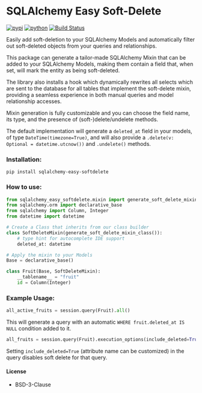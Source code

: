 # SQLAlchemy Easy Soft-Delete

[![pypi](https://img.shields.io/pypi/v/sqlalchemy-easy-softdelete.svg)](https://pypi.org/project/sqlalchemy-easy-softdelete/)
[![python](https://img.shields.io/pypi/pyversions/sqlalchemy-easy-softdelete.svg)](https://pypi.org/project/sqlalchemy-easy-softdelete/)
[![Build Status](https://github.com/flipbit03/sqlalchemy-easy-softdelete/actions/workflows/test.yml/badge.svg)](https://github.com/flipbit03/sqlalchemy-easy-softdelete/actions/workflows/test.yml)

[//]: # ([![codecov]&#40;https://codecov.io/gh/flipbit03/sqlalchemy-easy-softdelete/branch/main/graphs/badge.svg&#41;]&#40;https://codecov.io/github/flipbit03/sqlalchemy-easy-softdelete&#41;)

Easily add soft-deletion to your SQLAlchemy Models and automatically filter out soft-deleted objects from your queries and relationships.

This package can generate a tailor-made SQLAlchemy Mixin that can be added to your SQLAlchemy Models, making them contain a field that, when set, will mark the entity as being soft-deleted.

The library also installs a hook which dynamically rewrites all selects which are sent to the database for all tables that implement the soft-delete mixin, providing a seamless experience in both manual queries and model relationship accesses.

Mixin generation is fully customizable and you can choose the field name, its type, and the presence of (soft-)delete/undelete methods.

The default implementation will generate a `deleted_at` field in your models, of type `DateTime(timezone=True)`, and will also provide a `.delete(v: Optional = datetime.utcnow())` and `.undelete()` methods.

### Installation:

```
pip install sqlalchemy-easy-softdelete
```

### How to use:

```py
from sqlalchemy_easy_softdelete.mixin import generate_soft_delete_mixin_class
from sqlalchemy.orm import declarative_base
from sqlalchemy import Column, Integer
from datetime import datetime

# Create a Class that inherits from our class builder
class SoftDeleteMixin(generate_soft_delete_mixin_class()):
    # type hint for autocomplete IDE support
    deleted_at: datetime

# Apply the mixin to your Models
Base = declarative_base()

class Fruit(Base, SoftDeleteMixin):
    __tablename__ = "fruit"
    id = Column(Integer)
```

### Example Usage:

```py
all_active_fruits = session.query(Fruit).all()
```
This will generate a query with an automatic `WHERE fruit.deleted_at IS NULL` condition added to it.

```py
all_fruits = session.query(Fruit).execution_options(include_deleted=True).all()
```
Setting `include_deleted=True` (attribute name can be customized) in the query disables soft delete for that query.

#### License

* BSD-3-Clause

[//]: # (* Documentation: <https://flipbit03.github.io/sqlalchemy-easy-softdelete>)
[//]: # (* GitHub: <https://github.com/flipbit03/sqlalchemy-easy-softdelete>)
[//]: # (* PyPI: <https://pypi.org/project/sqlalchemy-easy-softdelete/>)
